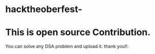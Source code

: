# hacktheoberfest-
# This is open source Contribution.
You can solve any DSA problem and upload it.
thank you!!.
